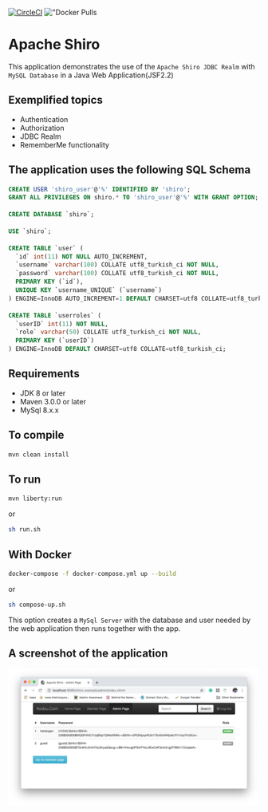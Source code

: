 [![CircleCI](https://circleci.com/gh/hakdogan/ApacheShiro.svg?style=svg)](https://circleci.com/gh/hakdogan/ApacheShiro)
!["Docker Pulls](https://img.shields.io/docker/pulls/hakdogan/shiro.svg)

# Apache Shiro

This application demonstrates the use of the `Apache Shiro JDBC Realm` with `MySQL Database` in a Java Web Application(JSF2.2) 

## Exemplified topics

* Authentication
* Authorization
* JDBC Realm
* RememberMe functionality

## The application uses the following SQL Schema
```sql
CREATE USER 'shiro_user'@'%' IDENTIFIED BY 'shiro';
GRANT ALL PRIVILEGES ON shiro.* TO 'shiro_user'@'%' WITH GRANT OPTION;

CREATE DATABASE `shiro`;

USE `shiro`;

CREATE TABLE `user` (
  `id` int(11) NOT NULL AUTO_INCREMENT,
  `username` varchar(100) COLLATE utf8_turkish_ci NOT NULL,
  `password` varchar(100) COLLATE utf8_turkish_ci NOT NULL,
  PRIMARY KEY (`id`),
  UNIQUE KEY `username_UNIQUE` (`username`)
) ENGINE=InnoDB AUTO_INCREMENT=1 DEFAULT CHARSET=utf8 COLLATE=utf8_turkish_ci;

CREATE TABLE `userroles` (
  `userID` int(11) NOT NULL,
  `role` varchar(50) COLLATE utf8_turkish_ci NOT NULL,
  PRIMARY KEY (`userID`)
) ENGINE=InnoDB DEFAULT CHARSET=utf8 COLLATE=utf8_turkish_ci;
```
## Requirements
* JDK 8 or later
* Maven 3.0.0 or later
* MySql 8.x.x 

## To compile
```bash
mvn clean install
```

## To run
```bash
mvn liberty:run
```

or

```bash
sh run.sh
```

## With Docker
```bash
docker-compose -f docker-compose.yml up --build
```

or

```bash
sh compose-up.sh
```

This option creates a `MySql Server` with the database and user needed by the web application then runs together with the app.

## A screenshot of the application
![](images/shiro.png)